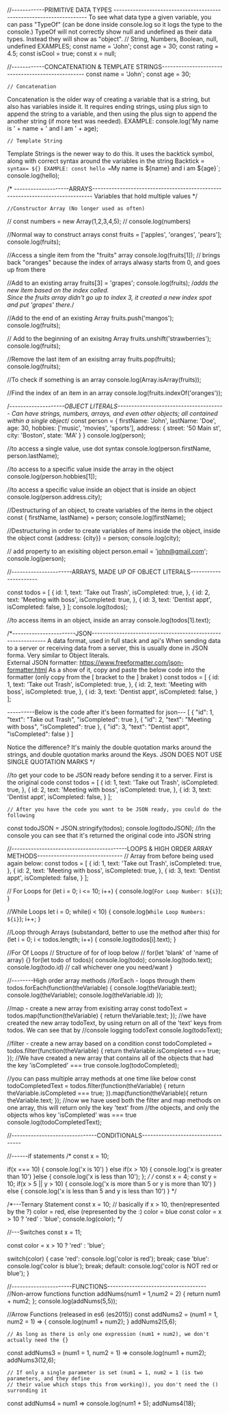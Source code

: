 //------------PRIMITIVE DATA TYPES --------------------------------------------------------------------
To see what data type a given variable, you can pass "TypeOf" (can be done inside console.log so 
it logs the type to the console.) TypeOf will not correctly show null and undefined as their data types.
Instead they will show as "object".
    // String, Numbers, Boolean, null, undefined
EXAMPLES;
const name = 'John';
const age = 30;
const rating = 4.5;
const isCool = true;
const x = null;

//------------CONCATENATION & TEMPLATE STRINGS--------------------------------------------------
const name = 'John';
const age = 30;

    // Concatenation
Concatenation is the older way of creating a variable that is a string,
but also has variables inside it. It requires ending strings, using plus
sign to append the string to a variable, and then using the plus sign to
append the another string (if more text was needed).
EXAMPLE: console.log('My name is ' + name + ' and I am ' + age); 

    // Template String
Template Strings is the newer way to do this.  It uses the backtick
symbol, along with correct syntax around the variables in the string
Backtick = `    syntax= ${}
EXAMPLE: const hello = `My name is ${name} and i am ${age}`; console.log(hello);


/* --------------------ARRAYS------------------------------------------------------------------------------
Variables that hold multiple values */

    //Constructor Array (No longer used as often)

// const numbers = new Array(1,2,3,4,5);
// console.log(numbers)

//Normal way to construct arrays
const fruits = ['apples', 'oranges', 'pears'];
console.log(fruits);

//Access a single item from the "fruits" array
console.log(fruits[1]); // brings back "oranges" because the index of arrays alwasy starts from 0, and goes up from there

 //Add to an existing array
 fruits[3] = 'grapes';
 console.log(fruits);
/*adds the new item based on the index called.  
 Since the fruits array didn't go up to index 3, it created a new index spot and put 'grapes' there.*/

//Add to the end of an existing Array 
fruits.push('mangos');
console.log(fruits);

// Add to the beginning of an exisitng Array
fruits.unshift('strawberries');
console.log(fruits);

//Remove the last item of an exisitng array
fruits.pop(fruits);
console.log(fruits);

//To check if something is an array
console.log(Array.isArray(fruits));

//Find the index of an item in an array
console.log(fruits.indexOf('oranges'));

/*--------------------OBJECT LITERALS---------------------------------------
Can have strings, numbers, arrays, and even other objects; all contained within a single object*/
const person = {
    firstName: 'John',
    lastName: 'Doe',
    age: 30,
    hobbies: ['music', 'movies', 'sports'],
    address: {
        street: '50 Main st',
        city: 'Boston',
        state: 'MA'
    }
}
console.log(person);

//to access a single value, use dot syntax
console.log(person.firstName, person.lastName);

//to access to a specific value inside the array in the object
console.log(person.hobbies[1]);

//to access a specific value inside an object that is inside an object
console.log(person.address.city);

//Destructuring of an object, to create variables of the items in the object
const { firstName, lastName} = person;
console.log(firstName);

//Destructuring in order to create variables of items inside the object, inside the object
const {address: {city}} = person;
console.log(city);

// add property to an exisiting object
person.email = 'john@gmail.com';
console.log(person);


//----------------------ARRAYS, MADE UP OF OBJECT LITERALS----------------------

const todos = [
    {
        id: 1,
        text: 'Take out Trash',
        isCompleted: true,
    },
    {
        id: 2,
        text: 'Meeting with boss',
        isCompleted: true,
    },
    {
        id: 3,
        text: 'Dentist appt',
        isCompleted: false,
    }
];
console.log(todos);

//to access items in an object, inside an array
console.log(todos[1].text);


/*-----------------------JSON-------------------------------------------------------------
A data format, used in full stack and api's 
When sending data to a server or receiving data from a server, this is usually done in JSON forma.
Very similar to Object literals.  
External JSON formatter: https://www.freeformatter.com/json-formatter.html 
As a show of it, copy and paste the below code into the formatter (only copy from the [ bracket to the ] braket )
const todos = [
    {
        id: 1,
        text: 'Take out Trash',
        isCompleted: true,
    },
    {
        id: 2,
        text: 'Meeting with boss',
        isCompleted: true,
    },
    {
        id: 3,
        text: 'Dentist appt',
        isCompleted: false,
    }
];

----------Below is the code after it's been formatted for json---
[
   {
      "id": 1,
      "text": "Take out Trash",
      "isCompleted": true
   },
   {
      "id": 2,
      "text": "Meeting with boss",
      "isCompleted": true
   },
   {
      "id": 3,
      "text": "Dentist appt",
      "isCompleted": false
   }
]

Notice the difference?  It's mainly the double quotation marks around the strings, 
and double quotation marks around the Keys.  JSON DOES NOT USE SINGLE QUOTATION MARKS */

//to get your code to be JSON ready before sending it to a server.  First is the original code
const todos = [
    {
        id: 1,
        text: 'Take out Trash',
        isCompleted: true,
    },
    {
        id: 2,
        text: 'Meeting with boss',
        isCompleted: true,
    },
    {
        id: 3,
        text: 'Dentist appt',
        isCompleted: false,
    }
];

    // After you have the code you want to be JSON ready, you could do the following
const todoJSON = JSON.stringify(todos);
console.log(todoJSON);
    //In the console you can see that it's returned the original code into JSON string



//------------------------------------------LOOPS & HIGH ORDER ARRAY METHODS-------------------------------
// Array from before being used again below:
const todos = [
    {
        id: 1,
        text: 'Take out Trash',
        isCompleted: true,
    },
    {
        id: 2,
        text: 'Meeting with boss',
        isCompleted: true,
    },
    {
        id: 3,
        text: 'Dentist appt',
        isCompleted: false,
    }
];

// For Loops
for (let i = 0; i <= 10; i++) {
    console.log(`For Loop Number: ${i}`);
}

//While Loops
let i = 0;
while(i < 10) {
    console.log(`While Loop Numbers: ${i}`);
    i++;
}

//Loop through Arrays (substandard, better to use the method after this)
for (let i = 0; i < todos.length; i++) {
    console.log(todos[i].text);
}

//For Of Loops
    // Structure of for of loop below
    // for(let 'blank' of 'name of array) {}
for(let todo of todos){
    console.log(todo);
    console.log(todo.text);
    console.log(todo.id) // call whichever one you need/want
}

//--------High order array methods
//forEach - loops through them
todos.forEach(function(theVariable) {
    console.log(theVariable.text);
    console.log(theVariable);
    console.log(theVariable.id)
}); 

//map - create a new array from exisiting array
const todoText = todos.map(function(theVariable) {
    return theVariable.text;
});
    //we have created the new array todoText, by using return on all of the 'text' keys from todos.  We can see that by
    //console logging todoText
console.log(todoText);

//filter - create a new array based on a condition
const todoCompleted = todos.filter(function(theVariable) {
    return theVariable.isCompleted === true;
});
    //We have created a new array that contains all of the objects that had the key 'isCompleted' === true
console.log(todoCompleted);

//you can pass multiple array methods at one time like below
const todoCompletedText = todos.filter(function(theVariable) {
    return theVariable.isCompleted === true;
}).map(function(theVariable){
    return theVariable.text;
});
    //now we have used both the filter and map methods on one array, this will return only the key 'text' from 
    //the objects, and only the objects whos key 'isCompleted' was === true
console.log(todoCompletedText);

//-------------------------------CONDITIONALS----------------------------------

//------if statements
/* 
const x = 10;

if(x === 10) {
    console.log('x is 10')
} else if(x > 10) {
    console.log('x is greater than 10')
}else {
    console.log('x is less than 10');
};
*/
/*
const x = 4;
const y = 10;
if(x > 5 || y > 10) {
    console.log('x is more than 5 or y is more than 10')
} else {
    console.log('x is less than 5 and y is less than 10')
}
*/

/*---Ternary Statement 
const x = 10;
    // basically if x > 10, then(represented by the ?) color = red, else (represented by the :) color = blue
const color = x > 10 ? 'red' : 'blue';
console.log(color);
*/

//---Switches
const x = 11;

const color = x > 10 ? 'red' : 'blue';

switch(color) {
    case 'red':
        console.log('color is red');
        break;
    case 'blue':
        console.log('color is blue');
        break;
    default:
        console.log('color is NOT red or blue');
}


//----------------------FUNCTIONS------------------------------------
//Non-arrow functions
function addNums(num1 = 1,num2 = 2) {
    return num1 + num2;
};
console.log(addNums(5,5)); 

//Arrow Functions (released in es6 (es2015))
const addNums2 = (num1 = 1, num2 = 1) => {
    console.log(num1 + num2);
}
addNums2(5,6);

    // As long as there is only one expression (num1 + num2), we don't actually need the {}
const addNums3 = (num1 = 1, num2 = 1) => console.log(num1 + num2);
addNums3(12,6); 

    // If only a single parameter is set (num1 = 1, num2 = 1 (is two parameters, and they define 
    // their value which stops this from working)), you don't need the () surronding it
const addNums4 = num1 => console.log(num1 + 5);
addNums4(18);